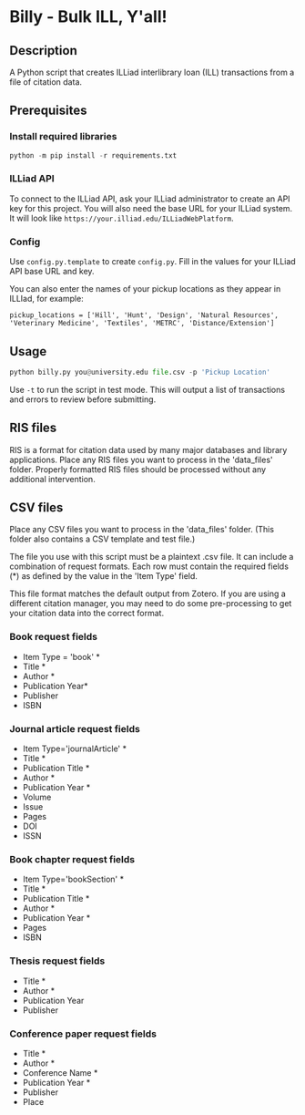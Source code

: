 # Billy - Bulk ILL, Y'all!
## Description
A Python script that creates ILLiad interlibrary loan (ILL) transactions from a file of citation data.

## Prerequisites
### Install required libraries
```python
python -m pip install -r requirements.txt
```
### ILLiad API
To connect to the ILLiad API, ask your ILLiad administrator to create an API key for this project. You will also need the base URL for your ILLiad system. It will look like `https://your.illiad.edu/ILLiadWebPlatform`.
### Config
Use `config.py.template` to create `config.py`. Fill in the values for your ILLiad API base URL and key.


You can also enter the names of your pickup locations as they appear in ILLIad, for example: 

```pickup_locations = ['Hill', 'Hunt', 'Design', 'Natural Resources', 'Veterinary Medicine', 'Textiles', 'METRC', 'Distance/Extension']```

## Usage
```python
python billy.py you@university.edu file.csv -p 'Pickup Location'
```
Use `-t` to run the script in test mode. This will output a list of transactions and errors to review before submitting.

## RIS files
RIS is a format for citation data used by many major databases and library applications. Place any RIS files you want to process in the 'data_files' folder. Properly formatted RIS files should be processed without any additional intervention.

## CSV files
Place any CSV files you want to process in the 'data_files' folder. (This folder also contains a CSV template and test file.) 

The file you use with this script must be a plaintext .csv file. It can include a combination of request formats. Each row must contain the required fields (*) as defined by the value in the 'Item Type' field. 

This file format matches the default output from Zotero. If you are using a different citation manager, you may need to do some pre-processing to get your citation data into the correct format.

### Book request fields
* Item Type = 'book' *
* Title *
* Author *
* Publication Year*
* Publisher
* ISBN

### Journal article request fields
* Item Type='journalArticle' *
* Title *
* Publication Title *
* Author *
* Publication Year *
* Volume
* Issue
* Pages
* DOI
* ISSN

### Book chapter request fields
* Item Type='bookSection' *
* Title *
* Publication Title *
* Author *
* Publication Year *
* Pages
* ISBN

### Thesis request fields
* Title * 
* Author *
* Publication Year
* Publisher

### Conference paper request fields
* Title * 
* Author * 
* Conference Name * 
* Publication Year *
* Publisher
* Place

